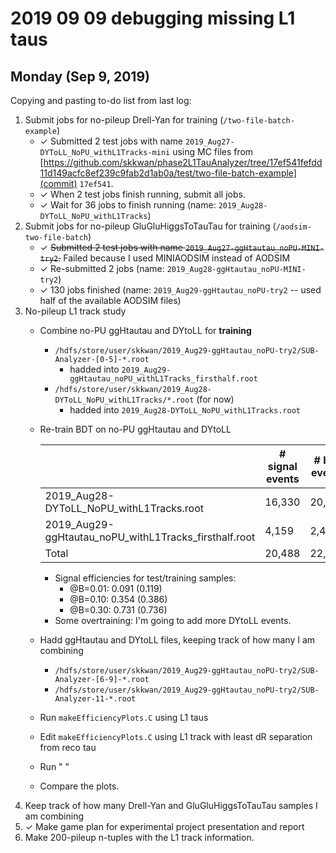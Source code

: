 # 2019 09 09 debugging missing L1 taus

## Monday (Sep 9, 2019)

Copying and pasting to-do list from last log:

1. Submit jobs for no-pileup Drell-Yan for training (`/two-file-batch-example`)
   * ✓ Submitted 2 test jobs with name `2019_Aug27-DYToLL_NoPU_withL1Tracks-mini` using MC files from
   [https://github.com/skkwan/phase2L1TauAnalyzer/tree/17ef541fefdd11d149acfc8ef239c9fab2d1ab0a/test/two-file-batch-example](commit)
   `17ef541`.
   * ✓ When 2 test jobs finish running, submit all jobs.
   * ✓ Wait for 36 jobs to finish running (name: `2019_Aug28-DYToLL_NoPU_withL1Tracks`)
2. Submit jobs for no-pileup GluGluHiggsToTauTau for training (`/aodsim-two-file-batch`)
   * ✓ ~~Submitted 2 test jobs with name `2019_Aug27-ggHtautau_noPU-MINI-try2`.~~ Failed because I used MINIAODSIM 
     instead of AODSIM
   * ✓ Re-submitted 2 jobs (name: `2019_Aug28-ggHtautau_noPU-MINI-try2`)
   * ✓ 130 jobs finished (name: `2019_Aug29-ggHtautau_noPU-try2` -- used half of the available AODSIM files)
3. No-pileup L1 track study
   * Combine no-PU ggHtautau and DYtoLL for **training**
     * `/hdfs/store/user/skkwan/2019_Aug29-ggHtautau_noPU-try2/SUB-Analyzer-[0-5]-*.root`
       * hadded into `2019_Aug29-ggHtautau_noPU_withL1Tracks_firsthalf.root`
     * `/hdfs/store/user/skkwan/2019_Aug28-DYToLL_NoPU_withL1Tracks/*.root` (for now)
       * hadded into `2019_Aug28-DYToLL_NoPU_withL1Tracks.root` 
   * Re-train BDT on no-PU ggHtautau and DYtoLL
     
     |                                                       | # signal events | # bkg events |
     |-------------------------------------------------------|-----------------|--------------|
     | 2019_Aug28-DYToLL_NoPU_withL1Tracks.root              | 16,330          | 20,420       |
     | 2019_Aug29-ggHtautau_noPU_withL1Tracks_firsthalf.root | 4,159           | 2,425        |
     | Total                                                 | 20,488          | 22,844       |

     * Signal efficiencies for test/training samples:
       * @B=0.01: 0.091 (0.119)
       * @B=0.10: 0.354 (0.386)
       * @B=0.30: 0.731 (0.736)
     * Some overtraining: I'm going to add more DYtoLL events.

   * Hadd ggHtautau and DYtoLL files, keeping track of how many I am combining
     * `/hdfs/store/user/skkwan/2019_Aug29-ggHtautau_noPU-try2/SUB-Analyzer-[6-9]-*.root`
     * `/hdfs/store/user/skkwan/2019_Aug29-ggHtautau_noPU-try2/SUB-Analyzer-11-*.root`
   * Run `makeEfficiencyPlots.C` using L1 taus
   * Edit `makeEfficiencyPlots.C` using L1 track with least dR separation from reco tau
   * Run " " 
   * Compare the plots.
4. Keep track of how many Drell-Yan and GluGluHiggsToTauTau samples I am combining
5. ✓ Make game plan for experimental project presentation and report
6. Make 200-pileup n-tuples with the L1 track information.

